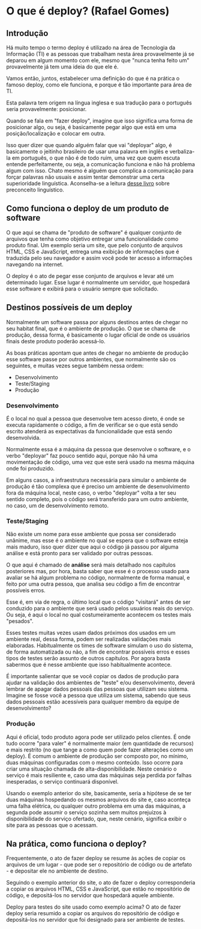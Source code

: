 # O que é deploy? (Rafael Gomes)

## Introdução

Há muito tempo o termo deploy é utilizado na área de Tecnologia da Informação (TI) e as pessoas que trabalham nesta área provavelmente já se deparou em algum momento com ele, mesmo que "nunca tenha feito um" provavelmente já tem uma ideia do que ele é.

Vamos então, juntos, estabelecer uma definição do que é na prática o famoso deploy, como ele funciona, e porque é tão importante para área de TI.

Esta palavra tem origem na língua inglesa e sua tradução para o português seria provavelmente: posicionar.

Quando se fala em "fazer deploy", imagine que isso significa uma forma de posicionar algo, ou seja, é basicamente pegar algo que está em uma posição/localização e colocar em outra.

Isso quer dizer que quando alguém falar que vai "deployar" algo, é basicamente o jeitinho brasileiro de usar uma palavra em inglês e verbaliza-la em português, o que não é de todo ruim, uma vez que quem escuta entende perfeitamente, ou seja, a comunicação funciona e não há problema algum com isso. Chato mesmo é alguém que complica a comunicação para forçar palavras não usuais e assim tentar demonstrar uma certa superioridade linguística. Aconselha-se a leitura [desse livro](https://www.amazon.com.br/Preconceito-Lingu%C3%ADstico-Marcos-Bagno/dp/8579340985) sobre preconceito linguístico.

## Como funciona o deploy de um produto de software

O que aqui se chama de "produto de software" é qualquer conjunto de arquivos que tenha como objetivo entregar uma funcionalidade como produto final. Um exemplo seria um site, que pelo conjunto de arquivos HTML, CSS e JavaScript, entrega uma exibição de informações que é traduzida pelo seu navegador e assim você pode ter acesso a informações navegando na internet.

O deploy é o ato de pegar esse conjunto de arquivos e levar até um determinado lugar. Esse lugar é normalmente um servidor, que hospedará esse software e exibirá para o usuário sempre que solicitado.

## Destinos possíveis de um deploy

Normalmente um software passa por alguns destinos antes de chegar no seu habitat final, que é o ambiente de produção. O que se chama de produção, dessa forma, é basicamente o lugar oficial de onde os usuários finais deste produto poderão acessá-lo.

As boas práticas apontam que antes de chegar no ambiente de produção esse software passe por outros ambientes, que normalmente são os seguintes, e muitas vezes segue também nessa ordem:

- Desenvolvimento
- Teste/Staging
- Produção

### Desenvolvimento

É o local no qual a pessoa que desenvolve tem acesso direto, é onde se executa rapidamente o código, a fim de verificar se o que está sendo escrito atenderá as expectativas da funcionalidade que está sendo desenvolvida.

Normalmente essa é a máquina da pessoa que desenvolve o software, e o verbo "deployar" faz pouco sentido aqui, porque não há uma movimentação de código, uma vez que este será usado na mesma máquina onde foi produzido.

Em alguns casos, a infraestrutura necessária para simular o ambiente de produção é tão complexa que é preciso um ambiente de desenvolvimento fora da máquina local, neste caso, o verbo "deployar" volta a ter seu sentido completo, pois o código será transferido para um outro ambiente, no caso, um de desenvolvimento remoto.

### Teste/Staging

Não existe um nome para esse ambiente que possa ser considerado unânime, mas esse é o ambiente no qual se espera que o software esteja mais maduro, isso quer dizer que aqui o código já passou por alguma análise e está pronto para ser validado por outras pessoas.

O que aqui é chamado de **análise** será mais detalhado nos capítulos posteriores mas, por hora, basta saber que esse é o processo usado para avaliar se há algum problema no código, normalmente de forma manual, e feito por uma outra pessoa, que analisa seu código a fim de encontrar possíveis erros.

Esse é, em via de regra, o último local que o código "visitará" antes de ser conduzido para o ambiente que será usado pelos usuários reais do serviço. Ou seja, é aqui o local no qual costumeiramente acontecem os testes mais "pesados".

Esses testes muitas vezes usam dados próximos dos usados em um ambiente real, dessa forma, podem ser realizadas validações mais elaboradas. Habitualmente os times de software simulam o uso do sistema, de forma automatizada ou não, a fim de encontrar possíveis erros e esses tipos de testes serão assunto de outros capítulos. Por agora basta sabermos que é nesse ambiente que isso habitualmente acontece.

É importante salientar que se você copiar os dados de produção para ajudar na validação dos ambientes de "teste" e/ou desenvolvimento, deverá lembrar de apagar dados pessoais das pessoas que utilizam seu sistema. Imagine se fosse você a pessoa que utiliza um sistema, sabendo que seus dados pessoais estão acessíveis para qualquer membro da equipe de desenvolvimento?

### Produção

Aqui é oficial, todo produto agora pode ser utilizado pelos clientes. É onde tudo ocorre "para valer" é normalmente maior (em quantidade de recursos) e mais restrito (no que tange a como quem pode fazer alterações como um deploy). É comum o ambiente de produção ser composto por, no mínimo, duas máquinas configuradas com o mesmo conteúdo. Isso ocorre para criar uma situação chamada de alta-disponibilidade. Neste cenário o serviço é mais resiliente e, caso uma das máquinas seja perdida por falhas inesperadas, o serviço continuará disponível.

Usando o exemplo anterior do site, basicamente, seria a hipótese de se ter duas máquinas hospedando os mesmos arquivos do site e, caso aconteça uma falha elétrica, ou qualquer outro problema em uma das máquinas, a segunda pode assumir o serviço sozinha sem muitos prejuízos à disponibilidade do serviço ofertado, que, neste cenário, significa exibir o site para as pessoas que o acessam.

## Na prática, como funciona o deploy?

Frequentemente, o ato de fazer deploy se resume às ações de copiar os arquivos de um lugar - que pode ser o repositório de código ou de artefato - e depositar ele no ambiente de destino.

Seguindo o exemplo anterior do site, o ato de fazer o deploy corresponderia a copiar os arquivos HTML, CSS e JavaScript, que estão no repositório de código, e depositá-los no servidor que hospedará aquele ambiente.

Deploy para testes do site usado como exemplo acima? O ato de fazer deploy seria resumido a copiar os arquivos do repositório de código e depositá-los no servidor que foi designado para ser ambiente de testes.
